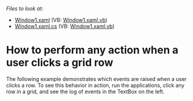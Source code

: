 <!-- default file list -->
*Files to look at*:

* [Window1.xaml](./CS/Window1.xaml) (VB: [Window1.xaml.vb](./VB/Window1.xaml.vb))
* [Window1.xaml.cs](./CS/Window1.xaml.cs) (VB: [Window1.xaml.vb](./VB/Window1.xaml.vb))
<!-- default file list end -->
# How to perform any action when a user clicks a grid row


<p>The following example demonstrates which events are raised when a user clicks a row. To see this behavior in action, run the applications, click any row in a grid, and see the log of events in the TextBox on the left.</p>

<br/>


